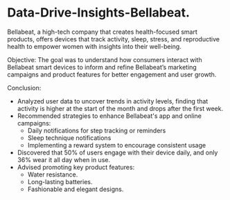 # Data-Drive-Insights-Bellabeat.
Bellabeat, a high-tech company that creates health-focused smart products, offers devices that track activity, sleep, stress, and reproductive health to empower women with insights into their well-being. 

Objective: The goal was to understand how consumers interact with Bellabeat smart devices to inform and refine Bellabeat’s marketing campaigns and product features for better engagement and user growth.

Conclusion:
- Analyzed user data to uncover trends in activity levels, finding that activity is higher at the start of the month and drops after the first week.
- Recommended strategies to enhance Bellabeat's app and online campaigns:
  - Daily notifications for step tracking or reminders
  - Sleep technique notifications
  - Implementing a reward system to encourage consistent usage
- Discovered that 50% of users engage with their device daily, and only 36% wear it all day when in use.
- Advised promoting key product features:
  - Water resistance.
  - Long-lasting batteries.
  - Fashionable and elegant designs.
